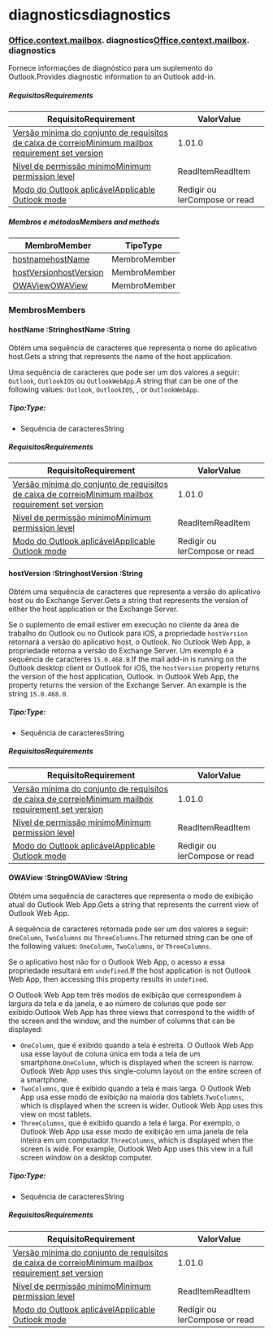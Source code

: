 # <a name="diagnostics"></a><span data-ttu-id="63155-101">diagnostics</span><span class="sxs-lookup"><span data-stu-id="63155-101">diagnostics</span></span>

### <span data-ttu-id="63155-p101">[Office](Office.md)[.context](Office.context.md)[.mailbox](Office.context.mailbox.md). diagnostics</span><span class="sxs-lookup"><span data-stu-id="63155-p101">[Office](Office.md)[.context](Office.context.md)[.mailbox](Office.context.mailbox.md). diagnostics</span></span>

<span data-ttu-id="63155-104">Fornece informações de diagnóstico para um suplemento do Outlook.</span><span class="sxs-lookup"><span data-stu-id="63155-104">Provides diagnostic information to an Outlook add-in.</span></span>

##### <a name="requirements"></a><span data-ttu-id="63155-105">Requisitos</span><span class="sxs-lookup"><span data-stu-id="63155-105">Requirements</span></span>

|<span data-ttu-id="63155-106">Requisito</span><span class="sxs-lookup"><span data-stu-id="63155-106">Requirement</span></span>| <span data-ttu-id="63155-107">Valor</span><span class="sxs-lookup"><span data-stu-id="63155-107">Value</span></span>|
|---|---|
|[<span data-ttu-id="63155-108">Versão mínima do conjunto de requisitos de caixa de correio</span><span class="sxs-lookup"><span data-stu-id="63155-108">Minimum mailbox requirement set version</span></span>](/office/dev/add-ins/reference/requirement-sets/outlook-api-requirement-sets)| <span data-ttu-id="63155-109">1.0</span><span class="sxs-lookup"><span data-stu-id="63155-109">1.0</span></span>|
|[<span data-ttu-id="63155-110">Nível de permissão mínimo</span><span class="sxs-lookup"><span data-stu-id="63155-110">Minimum permission level</span></span>](https://docs.microsoft.com/outlook/add-ins/understanding-outlook-add-in-permissions)| <span data-ttu-id="63155-111">ReadItem</span><span class="sxs-lookup"><span data-stu-id="63155-111">ReadItem</span></span>|
|[<span data-ttu-id="63155-112">Modo do Outlook aplicável</span><span class="sxs-lookup"><span data-stu-id="63155-112">Applicable Outlook mode</span></span>](https://docs.microsoft.com/outlook/add-ins/#extension-points)| <span data-ttu-id="63155-113">Redigir ou ler</span><span class="sxs-lookup"><span data-stu-id="63155-113">Compose or read</span></span>|

##### <a name="members-and-methods"></a><span data-ttu-id="63155-114">Membros e métodos</span><span class="sxs-lookup"><span data-stu-id="63155-114">Members and methods</span></span>

| <span data-ttu-id="63155-115">Membro</span><span class="sxs-lookup"><span data-stu-id="63155-115">Member</span></span> | <span data-ttu-id="63155-116">Tipo</span><span class="sxs-lookup"><span data-stu-id="63155-116">Type</span></span> |
|--------|------|
| [<span data-ttu-id="63155-117">hostname</span><span class="sxs-lookup"><span data-stu-id="63155-117">hostName</span></span>](#hostname-string) | <span data-ttu-id="63155-118">Membro</span><span class="sxs-lookup"><span data-stu-id="63155-118">Member</span></span> |
| [<span data-ttu-id="63155-119">hostVersion</span><span class="sxs-lookup"><span data-stu-id="63155-119">hostVersion</span></span>](#hostversion-string) | <span data-ttu-id="63155-120">Membro</span><span class="sxs-lookup"><span data-stu-id="63155-120">Member</span></span> |
| [<span data-ttu-id="63155-121">OWAView</span><span class="sxs-lookup"><span data-stu-id="63155-121">OWAView</span></span>](#owaview-string) | <span data-ttu-id="63155-122">Membro</span><span class="sxs-lookup"><span data-stu-id="63155-122">Member</span></span> |

### <a name="members"></a><span data-ttu-id="63155-123">Membros</span><span class="sxs-lookup"><span data-stu-id="63155-123">Members</span></span>

####  <a name="hostname-string"></a><span data-ttu-id="63155-124">hostName :String</span><span class="sxs-lookup"><span data-stu-id="63155-124">hostName :String</span></span>

<span data-ttu-id="63155-125">Obtém uma sequência de caracteres que representa o nome do aplicativo host.</span><span class="sxs-lookup"><span data-stu-id="63155-125">Gets a string that represents the name of the host application.</span></span>

<span data-ttu-id="63155-126">Uma sequência de caracteres que pode ser um dos valores a seguir: `Outlook`, `OutlookIOS` ou `OutlookWebApp`.</span><span class="sxs-lookup"><span data-stu-id="63155-126">A string that can be one of the following values: `Outlook`, `OutlookIOS`, , or `OutlookWebApp`.</span></span>

##### <a name="type"></a><span data-ttu-id="63155-127">Tipo:</span><span class="sxs-lookup"><span data-stu-id="63155-127">Type:</span></span>

*   <span data-ttu-id="63155-128">Sequência de caracteres</span><span class="sxs-lookup"><span data-stu-id="63155-128">String</span></span>

##### <a name="requirements"></a><span data-ttu-id="63155-129">Requisitos</span><span class="sxs-lookup"><span data-stu-id="63155-129">Requirements</span></span>

|<span data-ttu-id="63155-130">Requisito</span><span class="sxs-lookup"><span data-stu-id="63155-130">Requirement</span></span>| <span data-ttu-id="63155-131">Valor</span><span class="sxs-lookup"><span data-stu-id="63155-131">Value</span></span>|
|---|---|
|[<span data-ttu-id="63155-132">Versão mínima do conjunto de requisitos de caixa de correio</span><span class="sxs-lookup"><span data-stu-id="63155-132">Minimum mailbox requirement set version</span></span>](/office/dev/add-ins/reference/requirement-sets/outlook-api-requirement-sets)| <span data-ttu-id="63155-133">1.0</span><span class="sxs-lookup"><span data-stu-id="63155-133">1.0</span></span>|
|[<span data-ttu-id="63155-134">Nível de permissão mínimo</span><span class="sxs-lookup"><span data-stu-id="63155-134">Minimum permission level</span></span>](https://docs.microsoft.com/outlook/add-ins/understanding-outlook-add-in-permissions)| <span data-ttu-id="63155-135">ReadItem</span><span class="sxs-lookup"><span data-stu-id="63155-135">ReadItem</span></span>|
|[<span data-ttu-id="63155-136">Modo do Outlook aplicável</span><span class="sxs-lookup"><span data-stu-id="63155-136">Applicable Outlook mode</span></span>](https://docs.microsoft.com/outlook/add-ins/#extension-points)| <span data-ttu-id="63155-137">Redigir ou ler</span><span class="sxs-lookup"><span data-stu-id="63155-137">Compose or read</span></span>|

####  <a name="hostversion-string"></a><span data-ttu-id="63155-138">hostVersion :String</span><span class="sxs-lookup"><span data-stu-id="63155-138">hostVersion :String</span></span>

<span data-ttu-id="63155-139">Obtém uma sequência de caracteres que representa a versão do aplicativo host ou do Exchange Server.</span><span class="sxs-lookup"><span data-stu-id="63155-139">Gets a string that represents the version of either the host application or the Exchange Server.</span></span>

<span data-ttu-id="63155-p102">Se o suplemento de email estiver em execução no cliente da área de trabalho do Outlook ou no Outlook para iOS, a propriedade `hostVersion` retornará a versão do aplicativo host, o Outlook. No Outlook Web App, a propriedade retorna a versão do Exchange Server. Um exemplo é a sequência de caracteres `15.0.468.0`.</span><span class="sxs-lookup"><span data-stu-id="63155-p102">If the mail add-in is running on the Outlook desktop client or Outlook for iOS, the `hostVersion` property returns the version of the host application, Outlook. In Outlook Web App, the property returns the version of the Exchange Server. An example is the string `15.0.468.0`.</span></span>

##### <a name="type"></a><span data-ttu-id="63155-143">Tipo:</span><span class="sxs-lookup"><span data-stu-id="63155-143">Type:</span></span>

*   <span data-ttu-id="63155-144">Sequência de caracteres</span><span class="sxs-lookup"><span data-stu-id="63155-144">String</span></span>

##### <a name="requirements"></a><span data-ttu-id="63155-145">Requisitos</span><span class="sxs-lookup"><span data-stu-id="63155-145">Requirements</span></span>

|<span data-ttu-id="63155-146">Requisito</span><span class="sxs-lookup"><span data-stu-id="63155-146">Requirement</span></span>| <span data-ttu-id="63155-147">Valor</span><span class="sxs-lookup"><span data-stu-id="63155-147">Value</span></span>|
|---|---|
|[<span data-ttu-id="63155-148">Versão mínima do conjunto de requisitos de caixa de correio</span><span class="sxs-lookup"><span data-stu-id="63155-148">Minimum mailbox requirement set version</span></span>](/office/dev/add-ins/reference/requirement-sets/outlook-api-requirement-sets)| <span data-ttu-id="63155-149">1.0</span><span class="sxs-lookup"><span data-stu-id="63155-149">1.0</span></span>|
|[<span data-ttu-id="63155-150">Nível de permissão mínimo</span><span class="sxs-lookup"><span data-stu-id="63155-150">Minimum permission level</span></span>](https://docs.microsoft.com/outlook/add-ins/understanding-outlook-add-in-permissions)| <span data-ttu-id="63155-151">ReadItem</span><span class="sxs-lookup"><span data-stu-id="63155-151">ReadItem</span></span>|
|[<span data-ttu-id="63155-152">Modo do Outlook aplicável</span><span class="sxs-lookup"><span data-stu-id="63155-152">Applicable Outlook mode</span></span>](https://docs.microsoft.com/outlook/add-ins/#extension-points)| <span data-ttu-id="63155-153">Redigir ou ler</span><span class="sxs-lookup"><span data-stu-id="63155-153">Compose or read</span></span>|

####  <a name="owaview-string"></a><span data-ttu-id="63155-154">OWAView :String</span><span class="sxs-lookup"><span data-stu-id="63155-154">OWAView :String</span></span>

<span data-ttu-id="63155-155">Obtém uma sequência de caracteres que representa o modo de exibição atual do Outlook Web App.</span><span class="sxs-lookup"><span data-stu-id="63155-155">Gets a string that represents the current view of Outlook Web App.</span></span>

<span data-ttu-id="63155-156">A sequência de caracteres retornada pode ser um dos valores a seguir: `OneColumn`, `TwoColumns` ou `ThreeColumns`.</span><span class="sxs-lookup"><span data-stu-id="63155-156">The returned string can be one of the following values: `OneColumn`, `TwoColumns`, or `ThreeColumns`.</span></span>

<span data-ttu-id="63155-157">Se o aplicativo host não for o Outlook Web App, o acesso a essa propriedade resultará em `undefined`.</span><span class="sxs-lookup"><span data-stu-id="63155-157">If the host application is not Outlook Web App, then accessing this property results in `undefined`.</span></span>

<span data-ttu-id="63155-158">O Outlook Web App tem três modos de exibição que correspondem à largura da tela e da janela, e ao número de colunas que pode ser exibido:</span><span class="sxs-lookup"><span data-stu-id="63155-158">Outlook Web App has three views that correspond to the width of the screen and the window, and the number of columns that can be displayed:</span></span>

*   <span data-ttu-id="63155-p103">`OneColumn`, que é exibido quando a tela é estreita. O Outlook Web App usa esse layout de coluna única em toda a tela de um smartphone.</span><span class="sxs-lookup"><span data-stu-id="63155-p103">`OneColumn`, which is displayed when the screen is narrow. Outlook Web App uses this single-column layout on the entire screen of a smartphone.</span></span>
*   <span data-ttu-id="63155-p104">`TwoColumns`, que é exibido quando a tela é mais larga. O Outlook Web App usa esse modo de exibição na maioria dos tablets.</span><span class="sxs-lookup"><span data-stu-id="63155-p104">`TwoColumns`, which is displayed when the screen is wider. Outlook Web App uses this view on most tablets.</span></span>
*   <span data-ttu-id="63155-p105">`ThreeColumns`, que é exibido quando a tela é larga. Por exemplo, o Outlook Web App usa esse modo de exibição em uma janela de tela inteira em um computador.</span><span class="sxs-lookup"><span data-stu-id="63155-p105">`ThreeColumns`, which is displayed when the screen is wide. For example, Outlook Web App uses this view in a full screen window on a desktop computer.</span></span>

##### <a name="type"></a><span data-ttu-id="63155-165">Tipo:</span><span class="sxs-lookup"><span data-stu-id="63155-165">Type:</span></span>

*   <span data-ttu-id="63155-166">Sequência de caracteres</span><span class="sxs-lookup"><span data-stu-id="63155-166">String</span></span>

##### <a name="requirements"></a><span data-ttu-id="63155-167">Requisitos</span><span class="sxs-lookup"><span data-stu-id="63155-167">Requirements</span></span>

|<span data-ttu-id="63155-168">Requisito</span><span class="sxs-lookup"><span data-stu-id="63155-168">Requirement</span></span>| <span data-ttu-id="63155-169">Valor</span><span class="sxs-lookup"><span data-stu-id="63155-169">Value</span></span>|
|---|---|
|[<span data-ttu-id="63155-170">Versão mínima do conjunto de requisitos de caixa de correio</span><span class="sxs-lookup"><span data-stu-id="63155-170">Minimum mailbox requirement set version</span></span>](/office/dev/add-ins/reference/requirement-sets/outlook-api-requirement-sets)| <span data-ttu-id="63155-171">1.0</span><span class="sxs-lookup"><span data-stu-id="63155-171">1.0</span></span>|
|[<span data-ttu-id="63155-172">Nível de permissão mínimo</span><span class="sxs-lookup"><span data-stu-id="63155-172">Minimum permission level</span></span>](https://docs.microsoft.com/outlook/add-ins/understanding-outlook-add-in-permissions)| <span data-ttu-id="63155-173">ReadItem</span><span class="sxs-lookup"><span data-stu-id="63155-173">ReadItem</span></span>|
|[<span data-ttu-id="63155-174">Modo do Outlook aplicável</span><span class="sxs-lookup"><span data-stu-id="63155-174">Applicable Outlook mode</span></span>](https://docs.microsoft.com/outlook/add-ins/#extension-points)| <span data-ttu-id="63155-175">Redigir ou ler</span><span class="sxs-lookup"><span data-stu-id="63155-175">Compose or read</span></span>|